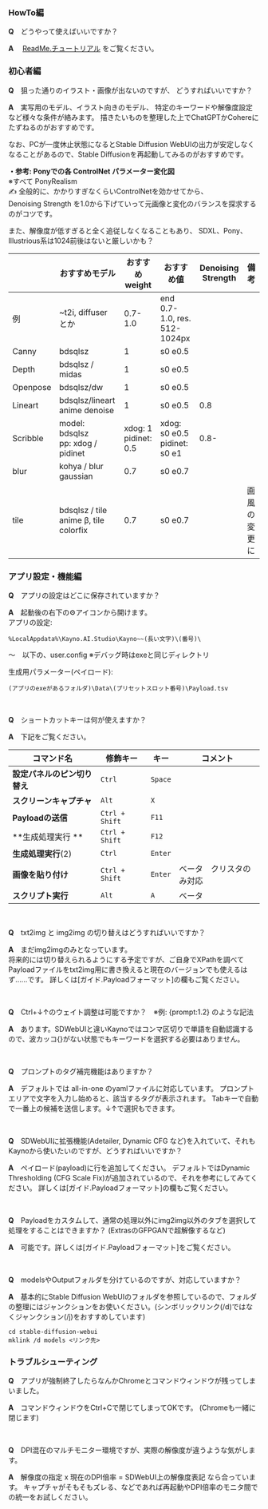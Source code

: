 
### HowTo編  
**Q**　どうやって使えばいいですか？  

**A**　
[ReadMe.チュートリアル](ReadMe.チュートリアル.md) をご覧ください。

### 初心者編
<!-- 
**Q**　用語がわかりません。何か一覧などはありませんか？  
**A**　[こちら]をご覧ください。

**Q**　初心者です。Stable Diffusionの基本知識なども知りたいのですが、おすすめのサイトなどはありますか？  
**A**　よければ私の解説をご覧ください！
[【ゼロショタ】ゼロから始めるショタ向けAI]
※その他:
[【SD】WebUIの絶対に覚えておきたい超絶便利機能10選！！！！！！！！！](https://blogcake.net/webui-technique/)

**Q**　アニメーション制作のコツとかありますか？
**A**　アニメのコツ:
https://note.com/hanagasa_manya/n/n582b5fb724a5
-->

**Q**　狙った通りのイラスト・画像が出ないのですが、
どうすればいいですか？  

**A**　実写用のモデル、イラスト向きのモデル、
特定のキーワードや解像度設定など様々な条件が絡みます。
描きたいものを整理した上でChatGPTかCohereにたずねるのがおすすめです。

なお、PCが一度休止状態になるとStable Diffusion WebUIの出力が安定しなくなることがあるので、Stable Diffusionを再起動してみるのがおすすめです。

**・参考: Ponyでの各 ControlNet パラメーター変化図**  
※すべて PonyRealism  
✍ 全般的に、かかりすぎなくらいControlNetを効かせてから、  
Denoising Strength を1.0から下げていって元画像と変化のバランスを探求するのがコツです。

また、解像度が低すぎると全く追従しなくなることもあり、
SDXL、Pony、Illustrious系は1024前後はないと厳しいかも？

|          | おすすめモデル                               | おすすめ weight             | おすすめ値                           | Denoising Strength | 備考     |
| -------- | ------------------------------------- | ----------------------- | ------------------------------- | ------------------ | ------ |
| 例        | ~t2i, diffuser とか                     | 0.7-1.0                 | end 0.7-1.0, res. 512-1024px    |                    |        |
| Canny    | bdsqlsz                               | 1                       | s0 e0.5                         |                    |        |
| Depth    | bdsqlsz / midas                       | 1                       | s0 e0.5                         |                    |        |
| Openpose | bdsqlsz/dw                            | 1                       | s0 e0.5                         |                    |        |
| Lineart  | bdsqlsz/lineart anime denoise         | 1                       | s0 e0.5                         | 0.8                |        |
| Scribble | model: bdsqlsz<br>pp: xdog / pidinet  | xdog: 1<br>pidinet: 0.5 | xdog: s0 e0.5<br>pidinet: s0 e1 | 0.8-               |        |
| blur     | kohya / blur gaussian                 | 0.7                     | s0 e0.7                         |                    |        |
| tile     | bdsqlsz / tile anime β, tile colorfix | 0.7                     | s0 e0.7                         |                    | 画風の変更に |


### アプリ設定・機能編
**Q**　アプリの設定はどこに保存されていますか？  

**A**　起動後の右下の⚙アイコンから開けます。  
アプリの設定:
```
%LocalAppdata%\Kayno.AI.Studio\Kayno~~(長い文字)\(番号)\
```
～　以下の、user.config 
※デバッグ時はexeと同じディレクトリ  

生成用パラメーター(ペイロード):  
```
(アプリのexeがあるフォルダ)\Data\(プリセットスロット番号)\Payload.tsv
```
<br>

**Q**　ショートカットキーは何が使えますか？  

**A**　下記をご覧ください。

| コマンド名            | 修飾キー           | キー      | コメント         |
| ---------------- | -------------- | ------- | ------------ |
| **設定パネルのピン切り替え** | `Ctrl`         | `Space` |              |
| **スクリーンキャプチャ**   | `Alt`          | `X`     |              |
| **Payloadの送信**   | `Ctrl + Shift` | `F11`   |              |
| **生成処理実行 **      | `Ctrl + Shift` | `F12`   |              |
| **生成処理実行**(2)    | `Ctrl`         | `Enter` |              |
| **画像を貼り付け**      | `Ctrl + Shift` | `Enter` | ベータ　クリスタのみ対応 |
| **スクリプト実行**      | `Alt`          | `A`     | ベータ          |

<br>

**Q**　txt2img と img2img の切り替えはどうすればいいですか？  

**A**　まだimg2imgのみとなっています。  
将来的には切り替えられるようにする予定ですが、ご自身でXPathを調べてPayloadファイルをtxt2img用に書き換えると現在のバージョンでも使えるはず……です。
詳しくは[ガイド.Payloadフォーマット]の欄もご覧ください。

<br>

**Q**　Ctrl+↓↑のウェイト調整は可能ですか？　※例: {prompt:1.2} のような記法

**A**　あります。SDWebUIと違いKaynoではコンマ区切りで単語を自動認識するので、波カッコ{}がない状態でもキーワードを選択する必要はありません。

<br>


**Q**　プロンプトのタグ補完機能はありますか？

**A**　デフォルトでは all-in-one のyamlファイルに対応しています。
プロンプトエリアで文字を入力し始めると、該当するタグが表示されます。
Tabキーで自動で一番上の候補を送信します。↓↑で選択もできます。

<br>


**Q**　SDWebUIに拡張機能(Adetailer, Dynamic CFG など)を入れていて、それもKaynoから使いたいのですが、どうすればいいですか？

**A**　ペイロード(payload)に行を追加してください。
デフォルトではDynamic Thresholding (CFG Scale Fix)が追加されているので、それを参考にしてみてください。
詳しくは[ガイド.Payloadフォーマット]の欄もご覧ください。

<br>


**Q**　Payloadをカスタムして、通常の処理以外にimg2img以外のタブを選択して処理をすることはできますか？
(ExtrasのGFPGANで超解像するなど)

**A**　可能です。詳しくは[ガイド.Payloadフォーマット]をご覧ください。

<br>


**Q**　modelsやOutputフォルダを分けているのですが、対応していますか？

**A**　基本的にStable Diffusion WebUIのフォルダを参照しているので、フォルダの整理にはジャンクションをお使いください。(シンボリックリンク(/d)ではなくジャンクション(/j)をおすすめしています)

```
cd stable-diffusion-webui
mklink /d models <リンク先>
```

### トラブルシューティング
**Q**　アプリが強制終了したらなんかChromeとコマンドウィンドウが残ってしまいました。

**A**　コマンドウィンドウをCtrl+Cで閉じてしまってOKです。
(Chromeも一緒に閉じます)

<br>


**Q**　DPI混在のマルチモニター環境ですが、実際の解像度が違うような気がします。

**A**　解像度の指定 x 現在のDPI倍率 = SDWebUI上の解像度表記 なら合っています。
キャプチャがそもそもズレる、などであれば再起動やDPI倍率のモニタ間での統一をお試しください。
